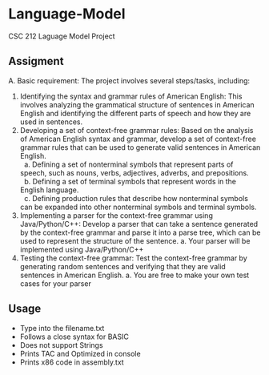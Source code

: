 # Language-Model
CSC 212 Laguage Model Project

## Assigment 

A. Basic requirement: The project involves several steps/tasks, including:

1. Identifying the syntax and grammar rules of American English: This involves analyzing the grammatical structure of sentences in American English and identifying the different parts of speech and how they are used in sentences.
2. Developing a set of context-free grammar rules: Based on the analysis of American English syntax and grammar, develop a set of context-free grammar rules that can be used to generate valid sentences in American English.
  <br />&nbsp; a. Defining a set of nonterminal symbols that represent parts of speech, such as nouns, verbs, adjectives, adverbs, and prepositions.
  <br />&nbsp; b. Defining a set of terminal symbols that represent words in the English language.
  <br />&nbsp; c. Defining production rules that describe how nonterminal symbols can be expanded
  into other nonterminal symbols and terminal symbols.
3. Implementing a parser for the context-free grammar using Java/Python/C++: Develop a
parser that can take a sentence generated by the context-free grammar and parse it into a parse tree, which can be used to represent the structure of the sentence.
a. Your parser will be implemented using Java/Python/C++
4. Testing the context-free grammar: Test the context-free grammar by generating random sentences and verifying that they are valid sentences in American English.
a. You are free to make your own test cases for your parser


## Usage 
- Type into the filename.txt
- Follows a close syntax for BASIC
- Does not support Strings
- Prints TAC and Optimized in console 
- Prints x86 code in assembly.txt
